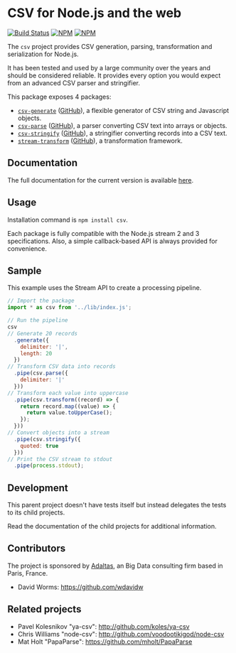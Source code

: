 
# CSV for Node.js and the web

[![Build Status](https://img.shields.io/github/actions/workflow/status/adaltas/node-csv/nodejs.yml?branch=master)](https://github.com/adaltas/node-csv/actions)
[![NPM](https://img.shields.io/npm/dm/csv)](https://www.npmjs.com/package/csv) [![NPM](https://img.shields.io/npm/v/csv)](https://www.npmjs.com/package/csv)

The `csv` project provides CSV generation, parsing, transformation and serialization for Node.js.

It has been tested and used by a large community over the years and should be considered reliable. It provides every option you would expect from an advanced CSV parser and stringifier.

This package exposes 4 packages:

* [`csv-generate`](https://csv.js.org/generate/)
  ([GitHub](https://github.com/adaltas/node-csv/tree/master/packages/csv-generate)),
  a flexible generator of CSV string and Javascript objects.
* [`csv-parse`](https://csv.js.org/parse/)
  ([GitHub](https://github.com/adaltas/node-csv/tree/master/packages/csv-parse)),
  a parser converting CSV text into arrays or objects.
* [`csv-stringify`](https://csv.js.org/stringify/)
  ([GitHub](https://github.com/adaltas/node-csv/tree/master/packages/csv-stringify)),
  a stringifier converting records into a CSV text.
* [`stream-transform`](https://csv.js.org/transform/)
  ([GitHub](https://github.com/adaltas/node-csv/tree/master/packages/stream-transform)),
  a transformation framework.

## Documentation

The full documentation for the current version is available [here](https://csv.js.org).

## Usage

Installation command is `npm install csv`.

Each package is fully compatible with the Node.js stream 2 and 3 specifications. Also, a simple callback-based API is always provided for convenience.

## Sample

This example uses the Stream API to create a processing pipeline.

```js
// Import the package
import * as csv from '../lib/index.js';

// Run the pipeline
csv
// Generate 20 records
  .generate({
    delimiter: '|',
    length: 20
  })
// Transform CSV data into records
  .pipe(csv.parse({
    delimiter: '|'
  }))
// Transform each value into uppercase
  .pipe(csv.transform((record) => {
    return record.map((value) => {
      return value.toUpperCase();
    });
  }))
// Convert objects into a stream
  .pipe(csv.stringify({
    quoted: true
  }))
// Print the CSV stream to stdout
  .pipe(process.stdout);
```

## Development

This parent project doesn't have tests itself but instead delegates the tests to its child projects.

Read the documentation of the child projects for additional information.

## Contributors

The project is sponsored by [Adaltas](https://www.adaltas.com), an Big Data consulting firm based in Paris, France.

*   David Worms: <https://github.com/wdavidw>

## Related projects

*   Pavel Kolesnikov "ya-csv": <http://github.com/koles/ya-csv>
*   Chris Williams "node-csv": <http://github.com/voodootikigod/node-csv>
*   Mat Holt "PapaParse": <https://github.com/mholt/PapaParse>

